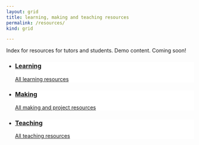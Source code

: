 ```yaml
---
layout: grid
title: learning, making and teaching resources
permalink: /resources/
kind: grid

---
```


Index for resources for tutors and students. Demo content. Coming soon!

<ul class="grid {{ page.kind }}  three"> <!-- the class 'three' adjusts the width to centre the blocks -->

<li class="learn" style="background: white url('{{ site.url }}{% asset_path tile.png %}') no-repeat top center;">
  <a href="{{ site.baseurl }}{% link learning.md %}" class="a"></a>
  <div class="text">
    <a href="{{ site.baseurl }}{% link learning.md %}">
      <div class="inner">
        <h3>Learning</h3>
        <p class="excerpt">All learning resources</p>
      </div>
    </a>
  </div>
</li>
					
<li class="make" style="background: white url('{{ site.url }}{% asset_path tile %}') no-repeat top center;">
  <a href="{{ site.baseurl }}{% link making.md %}" class="a"></a>
  <div class="text">
    <a href="{{ site.baseurl }}{% link making.md %}">
      <div class="inner">
        <h3>Making</h3>
        <p class="excerpt">All making and project resources</p>
      </div>
    </a>
  </div>
  </li>
  
  <li class="teach" style="background: white url('{{ site.url }}{% asset_path tile.png %}') no-repeat top center;">
    <a href="{{ site.baseurl }}{% link teaching.md %}" class="a"></a>
    <div class="text">
      <a href="{{ site.baseurl }}{% link teaching.md %}">
        <div class="inner">
          <h3>Teaching</h3>
          <p class="excerpt">All teaching resources</p>
        </div>
      </a>
    </div>
</li>
</ul>

<div style="clear:both;"></div>
